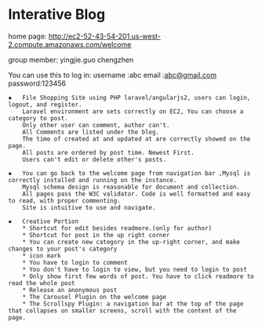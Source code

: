 # Interative Blog
home page: http://ec2-52-43-54-201.us-west-2.compute.amazonaws.com/welcome

group member: 
yingjie.guo chengzhen 

You can use this to log in:
username :abc
email :abc@gmail.com
password:123456

	▪	File Shopping Site using PHP laravel/angularjs2, users can login, logout, and register.
		Laravel environment are sets correctly on EC2, You can choose a category to post.
		Only other user can comment, author can't.
		All Comments are listed under the blog.
		The time of created at and updated at are correctly showed on the page.
		All posts are ordered by post time. Newest First.
		Users can't edit or delete other's posts. 

	▪	You can go back to the welcome page from navigation bar ,Mysql is correctly installed and running on the instance.	
		Mysql schema design is reasonable for document and collection.
		All pages pass the W3C validator. Code is well formatted and easy to read, with proper commenting.
		Site is intuitive to use and navigate.

	▪	Creative Portion
		* Shortcut for edit besides readmore.(only for author)
		* Shortcut for post in the up right corner 
		* You can create new category in the up-right corner, and make changes to your post's category
		* icon mark
		* You have to login to comment
		* You don't have to login to view, but you need to login to post
		* Only show first few words of post. You have to click readmore to read the whole post
		* Release an anonymous post
		* The Carousel Plugin on the welcome page
		* The Scrollspy Plugin: a navigation bar at the top of the page that collapses on smaller screens, scroll with the content of the page.